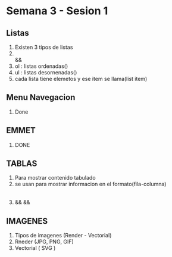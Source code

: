# Semana 3 - Sesion 1

## Listas
1. Existen 3 tipos de listas
2. <ol></ol> && <ul></ul>
3. ol : listas ordenadas()
4. ul : listas desornenadas()
5. cada lista tiene elemetos y ese item se llama(list item)

## Menu Navegacion
1. Done

## EMMET
1. DONE

## TABLAS
1. Para mostrar contenido tabulado
2. se usan para mostrar informacion en el formato(fila-columna)
3. <table></table> && <tr></tr> && <td></td>

## IMAGENES
1. Tipos de imagenes (Render - Vectorial)
2. Rneder (JPG, PNG, GIF) 
3. Vectorial ( SVG )
